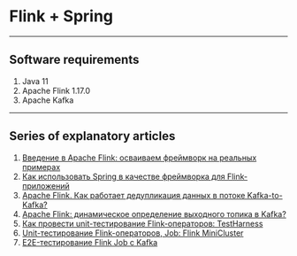 # Flink + Spring

___
## Software requirements

1. Java 11
2. Apache Flink 1.17.0
3. Apache Kafka

___
## Series of explanatory articles
1. [Введение в Apache Flink: осваиваем фреймворк на реальных примерах](https://habr.com/ru/companies/ru_mts/articles/772898/)
2. [Как использовать Spring в качестве фреймворка для Flink-приложений](https://habr.com/ru/companies/ru_mts/articles/775970/)
3. [Apache Flink. Как работает дедупликация данных в потоке Kafka-to-Kafka?](https://habr.com/ru/companies/ru_mts/articles/786012/)
4. [Apache Flink: динамическое определение выходного топика в Kafka?](https://habr.com/ru/companies/ru_mts/articles/798667/)
5. [Как провести unit-тестирование Flink-операторов: TestHarness](https://habr.com/ru/companies/ru_mts/articles/801693/)
6. [Unit-тестирование Flink-операторов, Job: Flink MiniCluster](https://habr.com/ru/companies/ru_mts/articles/812905/)
7. [E2E-тестирование Flink Job с Kafka](https://habr.com/ru/companies/ru_mts/articles/819681/)

